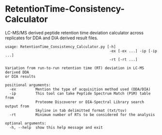 # RetentionTime-Consistency-Calculator
LC-MS/MS derived peptide retention time deviation calculator across replicates for DDA and DIA derived result files.


```
usage: RetentionTime_Consistency_Calculator.py [-h]
                                                -ex [-ex ...] -ip [-ip ...]
                                                -rt [-rt ...]

Variation from run-to-run retention time (RT) deviation in LC-MS derived DDA
or DIA results

positional arguments:
  -ex         Mention the type of acquisition method used (DDA/DIA)
  -ip         This tool can take Peptide Spectrum Match (PSM) table from
              Proteome Discoverer or DIA-Spectral Library search output from
              Skyline in tab delimitted format (txt/tsv)
  -rt         Minimum number of RTs to be considered for the analysis

optional arguments:
  -h, --help  show this help message and exit
```
